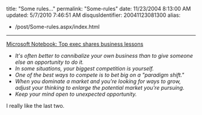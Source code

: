 title: "Some rules..."
permalink: "Some-rules"
date: 11/23/2004 8:13:00 AM
updated: 5/7/2010 7:46:51 AM
disqusIdentifier: 20041123081300
alias:
 - /post/Some-rules.aspx/index.html
---
[Microsoft Notebook: Top exec shares business lessons](http://seattlepi.nwsource.com/business/200538_msftnotebook22.html)

<ul>
<li><em>It's often better to cannibalize your own business than to give someone else an opportunity to do it.</em></li>
<li><em>In some situations, your biggest competition is yourself.</em></li>
<li><em>One of the best ways to compete is to bet big on a "paradigm shift."</em></li>
<li><em>When you dominate a market and you're looking for ways to grow, adjust your thinking to enlarge the potential market you're pursuing.</em></li>
<li><em>Keep your mind open to unexpected opportunity.</em></li></ul>


<!-- more -->
I really like the last two.

<em></em> 
